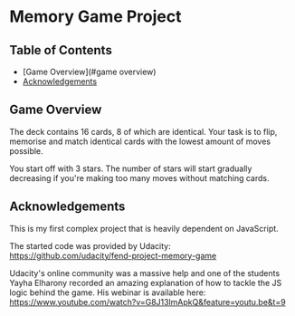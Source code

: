 # Memory Game Project

## Table of Contents

* [Game Overview](#game overview)
* [Acknowledgements](#acknowledgements)

## Game Overview

The deck contains 16 cards, 8 of which are identical. Your task is to flip, memorise and match identical cards with the lowest amount of moves possible.

You start off with 3 stars. The number of stars will start gradually decreasing if you're making too many moves without matching cards.

## Acknowledgements

This is my first complex project that is heavily dependent on JavaScript.

The started code was provided by Udacity: https://github.com/udacity/fend-project-memory-game

Udacity's online community was a massive help and one of the students Yayha Elharony recorded an amazing explanation of how to tackle the JS logic behind the game. His webinar is available here: https://www.youtube.com/watch?v=G8J13lmApkQ&feature=youtu.be&t=9
